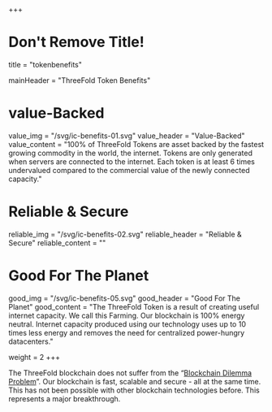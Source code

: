 +++
# Don't Remove Title!
title = "tokenbenefits"

mainHeader = "ThreeFold Token Benefits"

# value-Backed
value_img = "/svg/ic-benefits-01.svg"
value_header = "Value-Backed"
value_content = "100% of ThreeFold Tokens are asset backed by the fastest growing commodity in the world, the internet. Tokens are only generated when servers are connected to the internet. Each token is at least 6 times undervalued compared to the commercial value of the newly connected capacity."

# Reliable & Secure
reliable_img = "/svg/ic-benefits-02.svg"
reliable_header = "Reliable & Secure"
reliable_content = ""

# Good For The Planet
good_img = "/svg/ic-benefits-05.svg"
good_header = "Good For The Planet"
good_content = "The ThreeFold Token is a result of creating useful internet capacity. We call this Farming. Our blockchain is 100% energy neutral. Internet capacity produced using our technology uses up to 10 times less energy and removes the need for centralized power-hungry datacenters."

weight = 2
+++
<!-- Reliable & Secure content -->

The ThreeFold blockchain does not suffer from the “[Blockchain Dilemma Problem](https://www.youtube.com/watch?v=AUcO8NE6s2M)”. Our blockchain is fast, scalable and secure - all at the same time. This has not been possible with other blockchain technologies before. This represents a major breakthrough.
